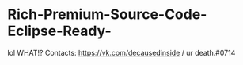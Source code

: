 # Rich-Premium-Source-Code-Eclipse-Ready-
lol WHAT!? Contacts: https://vk.com/decausedinside / ur death.#0714
